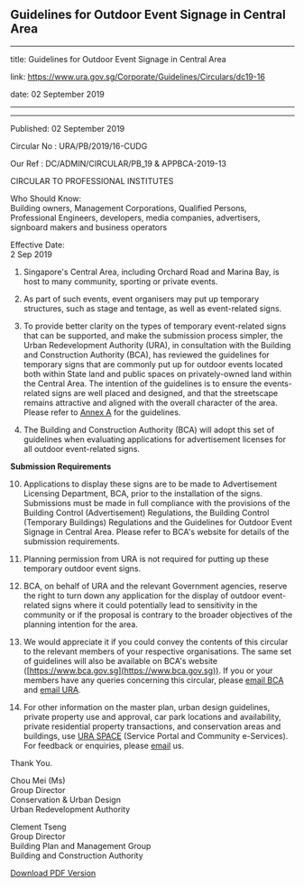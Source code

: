 ## Guidelines for Outdoor Event Signage in Central Area

---

title: Guidelines for Outdoor Event Signage in Central Area

link: https://www.ura.gov.sg/Corporate/Guidelines/Circulars/dc19-16

date: 02 September 2019

---

---

Published: 02 September 2019

Circular No : URA/PB/2019/16-CUDG

Our Ref : DC/ADMIN/CIRCULAR/PB_19 & APPBCA-2019-13

CIRCULAR TO PROFESSIONAL INSTITUTES

Who Should Know:  
Building owners, Management Corporations, Qualified Persons, Professional Engineers, developers, media companies, advertisers, signboard makers and business operators

Effective Date:  
2 Sep 2019

1.  Singapore's Central Area, including Orchard Road and Marina Bay, is host to many community, sporting or private events.

2.  As part of such events, event organisers may put up temporary structures, such as stage and tentage, as well as event-related signs.

3.  To provide better clarity on the types of temporary event-related signs that can be supported, and make the submission process simpler, the Urban Redevelopment Authority (URA), in consultation with the Building and Construction Authority (BCA), has reviewed the guidelines for temporary signs that are commonly put up for outdoor events located both within State land and public spaces on privately-owned land within the Central Area. The intention of the guidelines is to ensure the events-related signs are well placed and designed, and that the streetscape remains attractive and aligned with the overall character of the area. Please refer to [Annex A](https://www.ura.gov.sg/-/media/Corporate/Guidelines/Development-control/Circulars/2019/Sep/dc19-16/Annex-A.pdf) for the guidelines.

4.  The Building and Construction Authority (BCA) will adopt this set of guidelines when evaluating applications for advertisement licenses for all outdoor event-related signs.

**Submission Requirements**

10. Applications to display these signs are to be made to Advertisement Licensing Department, BCA, prior to the installation of the signs.  Submissions must be made in full compliance with the provisions of the Building Control (Advertisement) Regulations, the Building Control (Temporary Buildings) Regulations and the Guidelines for Outdoor Event Signage in Central Area. Please refer to BCA's website for details of the submission requirements.

11. Planning permission from URA is not required for putting up these temporary outdoor event signs.

12. BCA, on behalf of URA and the relevant Government agencies, reserve the right to turn down any application for the display of outdoor event-related signs where it could potentially lead to sensitivity in the community or if the proposal is contrary to the broader objectives of the planning intention for the area.

13. We would appreciate it if you could convey the contents of this circular to the relevant members of your respective organisations. The same set of guidelines will also be available on BCA's website ([https://www.bca.gov.sg](https://www.bca.gov.sg)). If you or your members have any queries concerning this circular, please [email BCA](https://www.bca.gov.sg/feedbackform) and [email URA](https://www.ura.gov.sg/feedbackWeb/contactus_feedback.jsp).

14. For other information on the master plan, urban design guidelines, private property use and approval, car park locations and availability, private residential property transactions, and conservation areas and buildings, use [URA SPACE](http://www.ura.gov.sg/maps) (Service Portal and Community e-Services). For feedback or enquiries, please [email](https://www.ura.gov.sg/feedbackWeb/contactus_feedback.jsp) us.

Thank You.

Chou Mei (Ms)  
Group Director  
Conservation & Urban Design  
Urban Redevelopment Authority

Clement Tseng  
Group Director  
Building Plan and Management Group  
Building and Construction Authority

[Download PDF Version](https://www.ura.gov.sg/services/download_file.aspx?f={AD59FE52-F824-424E-BA0A-976FEE25A215})
